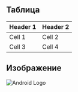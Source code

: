 ## Таблица
| Header 1 | Header 2 |
|----------|----------|
| Cell 1   | Cell 2   |
| Cell 3   | Cell 4   |

## Изображение
![Android Logo](https://developer.android.com/static/images/logos/android.svg)
